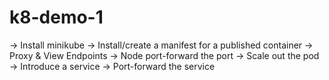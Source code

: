 # k8-demo-1

-> Install minikube
-> Install/create a manifest for a published container
-> Proxy & View Endpoints
-> Node port-forward the port
-> Scale out the pod
-> Introduce a service
-> Port-forward the service
